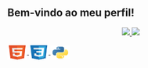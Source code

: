 ## Bem-vindo ao meu perfil!
<div align="center">
  <a href="https://github.com/nateee02">
  <img height="140em" src="https://github-readme-stats.vercel.app/api?username=nateee02&show_icons=true&theme=dracula&include_all_commits=true&count_private=true"/_>
  <img height="140em" src="https://github-readme-stats.vercel.app/api/top-langs/?username=nateee02&layout=compact&langs_count=7&theme=dracula"/_>
</div>

 <div style="display: inline_block"><br>
   <img align= "center" alt="nateee HTML" height="30" width="40" src="https://raw.githubusercontent.com/devicons/devicon/master/icons/html5/html5-original.svg">
   <img align= "center" alt="nateee CSS" height="30" width="40" src="https://raw.githubusercontent.com/devicons/devicon/master/icons/css3/css3-original.svg">
   <img align="center" alt="nateee Python" height="30" width="40" src="https://raw.githubusercontent.com/devicons/devicon/master/icons/python/python-original.svg">
 </div> <br>
<div>
</div>
